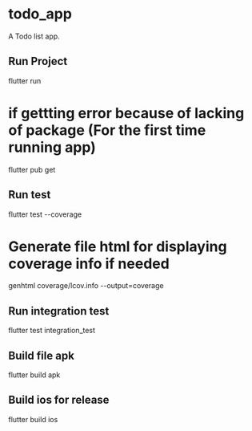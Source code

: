 # todo_app

A Todo list app.

## Run Project

flutter run

# if gettting error because of lacking of package (For the first time running app)
flutter pub get

## Run test 

flutter test --coverage 

# Generate file html for displaying coverage info if needed 

genhtml coverage/lcov.info --output=coverage

## Run integration test 

flutter test integration_test

## Build file apk

flutter build apk 

## Build ios for release

flutter build ios